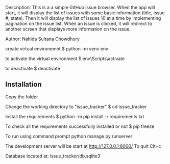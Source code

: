 Description: This is a a simple GitHub issue browser. When the app will start, it will display the list of issues with some basic information (title, issue #, state). Then it will display the list of issues 10 at a time by implementing pagination on the issue list. When an issue is clicked, it will redirect to another screen that displays more information on the issue.

Author: Nahida Sultana Chowdhury


create virtual environemnt
$ python -m venv env

to activate the virtual environment
$ env\Scripts\activate

to deactivate
$ deactivate


Installation
-------------
Copy the folder

Change the working directory to "issue_tracker"
$ cd issue_tracker

Install the requirements
$ python -m pip install -r requirements.txt

To check all the requirements successfully installed or not
$ pip freeze

To run using command prompt
python manage.py runserver

The development server will be start at http://127.0.0.1:8000/
To quit Clt+c

Database located at: issue_tracker/db.sqlite3
